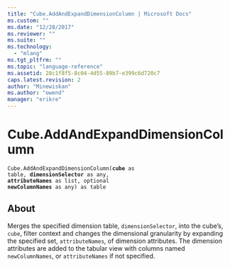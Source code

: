 ```yaml
---
title: "Cube.AddAndExpandDimensionColumn | Microsoft Docs"
ms.custom: ""
ms.date: "12/28/2017"
ms.reviewer: ""
ms.suite: ""
ms.technology: 
  - "mlang"
ms.tgt_pltfrm: ""
ms.topic: "language-reference"
ms.assetid: 28c1f8f5-8c04-4d55-89b7-e399c6d720c7
caps.latest.revision: 2
author: "Minewiskan"
ms.author: "owend"
manager: "erikre"
---
```

# Cube.AddAndExpandDimensionColumn
<code>Cube.AddAndExpandDimensionColumn(**cube** as table, **dimensionSelector** as any, **attributeNames** as list, optional **newColumnNames** as any) as table</code>

## About
Merges the specified dimension table, <code>dimensionSelector</code>, into the cube’s, <code>cube</code>, filter context and changes the dimensional granularity by expanding the specified set, <code>attributeNames</code>, of dimension attributes. The dimension attributes are added to the tabular view with columns named <code>newColumnNames</code>, or <code>attributeNames</code> if not specified.
